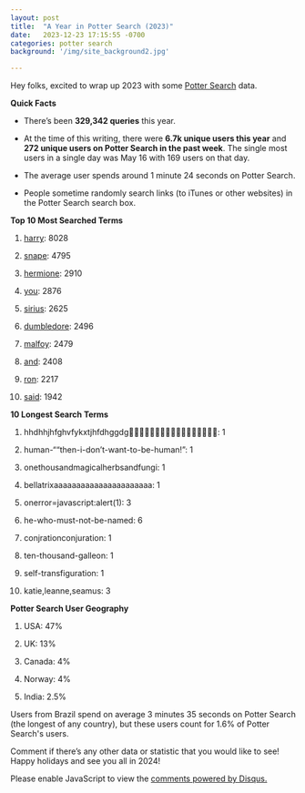```yaml
---
layout: post
title:  "A Year in Potter Search (2023)"
date:   2023-12-23 17:15:55 -0700
categories: potter search
background: '/img/site_background2.jpg'

---
```


Hey folks, excited to wrap up 2023 with some [Potter Search](https://www.potter-search.com/) data.

**Quick Facts**

* There’s been **329,342  queries** this year.

* At the time of this writing, there were **6.7k unique users this year** and **272 unique users on Potter Search in the past week**. The single most users in a single day was May 16 with 169 users on that day.

* The average user spends around 1 minute 24 seconds on Potter Search.

* People sometime randomly search links (to iTunes or other websites) in the Potter Search search box.

**Top 10 Most Searched Terms**

1. [harry](https://www.potter-search.com/?search=harry): 8028

2. [snape](https://www.potter-search.com/?search=snape): 4795

3. [hermione](https://www.potter-search.com/?search=hermione): 2910

4. [you](https://www.potter-search.com/?search=you): 2876

5. [sirius](https://www.potter-search.com/?search=sirius): 2625

6. [dumbledore](https://www.potter-search.com/?search=dumbledore): 2496

7. [malfoy](https://www.potter-search.com/?search=malfoy): 2479

8. [and](https://www.potter-search.com/?search=and): 2408

9. [ron](https://www.potter-search.com/?search=ron): 2217

10. [said](https://www.potter-search.com/?search=said): 1942

**10 Longest Search Terms**

1. hhdhhjhfghvfykxtjhfdhggdg🙈😎😳😳😍🇺🇸🇺🇸🇺🇸🇺🇸🇺🇸🇺🇸: 1  

2. human-““then-i-don’t-want-to-be-human!”: 1  

3. onethousandmagicalherbsandfungi: 1 

4. bellatrixaaaaaaaaaaaaaaaaaaaaaa: 1  

5. onerror=javascript:alert(1): 3  

6. he-who-must-not-be-named: 6  

7. conjrationconjuration: 1  

8. ten-thousand-galleon: 1  

9. self-transfiguration: 1  

10. katie,leanne,seamus: 3 

**Potter Search User Geography**


1. USA: 47%


2. UK: 13%


3. Canada: 4%


4. Norway: 4%


5. India: 2.5%


Users from Brazil spend on average 3 minutes 35 seconds on Potter Search (the longest of any country), but these users count for 1.6% of Potter Search's users.

Comment if there’s any other data or statistic that you would like to see! Happy holidays and see you all in 2024!

<script id="dsq-count-scr" src="//pottersearch.disqus.com/count.js" async></script>
<div id="disqus_thread"></div>
<script>
    /**
    *  RECOMMENDED CONFIGURATION VARIABLES: EDIT AND UNCOMMENT THE SECTION BELOW TO INSERT DYNAMIC VALUES FROM YOUR PLATFORM OR CMS.
    *  LEARN WHY DEFINING THESE VARIABLES IS IMPORTANT: https://disqus.com/admin/universalcode/#configuration-variables    */
    /*
    var disqus_config = function () {
    this.page.url = PAGE_URL;  // Replace PAGE_URL with your page's canonical URL variable
    this.page.identifier = PAGE_IDENTIFIER; // Replace PAGE_IDENTIFIER with your page's unique identifier variable
    };
    */
    (function() { // DON'T EDIT BELOW THIS LINE
    var d = document, s = d.createElement('script');
    s.src = 'https://pottersearch.disqus.com/embed.js';
    s.setAttribute('data-timestamp', +new Date());
    (d.head || d.body).appendChild(s);
    })();
</script>
<noscript>Please enable JavaScript to view the <a href="https://disqus.com/?ref_noscript">comments powered by Disqus.</a></noscript>
